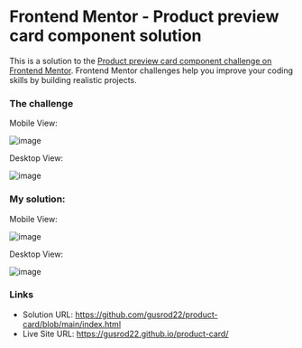 # Frontend Mentor - Product preview card component solution

This is a solution to the [Product preview card component challenge on Frontend Mentor](https://www.frontendmentor.io/challenges/product-preview-card-component-GO7UmttRfa). Frontend Mentor challenges help you improve your coding skills by building realistic projects. 


### The challenge

Mobile View:

![image](https://user-images.githubusercontent.com/90981527/207492965-ddc79bf7-0791-4d6f-b0e4-fd72f8761749.png)

Desktop View:

![image](https://user-images.githubusercontent.com/90981527/207492987-f759955a-8e2b-4879-bed3-542ed668a733.png)

### My solution:

Mobile View:

![image](https://user-images.githubusercontent.com/90981527/207493104-250b6e22-4ccb-4ac8-a14a-c60d4c8f15fd.png)

Desktop View:

![image](https://user-images.githubusercontent.com/90981527/207493150-5358cc26-b7d7-40bc-a466-c17aa4097b1f.png)

### Links

- Solution URL: https://github.com/gusrod22/product-card/blob/main/index.html
- Live Site URL: https://gusrod22.github.io/product-card/
